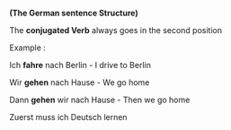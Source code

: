 **(The German sentence Structure)**


 The **conjugated Verb** always goes in the second position 

Example : 

Ich **fahre** nach Berlin -  I drive to Berlin 

Wir **gehen** nach Hause -  We go home

Dann **gehen** wir nach Hause -  Then we go home 

Zuerst muss ich Deutsch lernen






